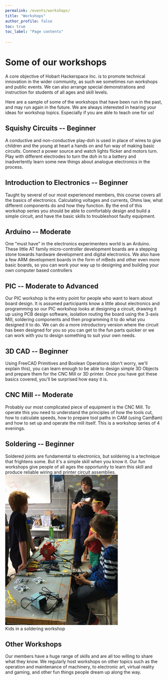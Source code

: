 ```yaml
---
permalink: /events/workshops/
title: "Workshops"
author_profile: false
toc: true
toc_label: "Page contents"

---
```

# Some of our workshops
A core objective of Hobart Hackerspace Inc. is to promote technical
innovation in the wider community, as such we sometimes run workshops
and public events. We can also arrange special demonstrations and
instruction for students of all ages and skill levels.

Here are a sample of some of the workshops that have been run in the
past, and may run again in the future. We are always interested in
hearing your ideas for workshop topics. Especially if you are able to
teach one for us! 

## Squishy Circuits -- Beginner
A conductive and non-conductive play-doh is used in place of wires to
give children and the young at heart a hands on and fun way of making
basic circuits. Connect a power source and watch lights flicker and
motors turn. Play with different electrodes to turn the doh in to a
battery and inadvertently learn some new things about analogue
electronics in the process.

## Introduction to Electronics -- Beginner
Taught by several of our most experienced members, this course covers all
the basics of electronics. Calculating voltages and currents, Ohms law,
what different components do and how they function. By the end of this
workshop series you should be able to comfortably design and build a
simple circuit, and have the basic skills to troubleshoot faulty
equipment.

## Arduino -- Moderate
One "must have" in the electronics experimenters world is an
Arduino. These little AT family micro-controller development boards are
a stepping stone towards hardware development and digital electronics.
We also have a few ARM development boards in the form of mBeds and other
even more basic boards, so you can work your way up to designing and
building your own computer based controllers

## PIC -- Moderate to Advanced
Our PIC workshop is the entry point for people who want to learn about
board design. It is assumed participants know a little about electronics
and programming so our PIC workshop looks at designing a circuit,
drawing it up using PCB design software, isolation routing the board
using the 3-axis Mill, soldering components and then programming it to
do what you designed it to do. We can do a more introductory version
where the circuit has been designed for you so you can get to the fun
parts quicker or we can work with you to design something to suit your
own needs.

## 3D CAD -- Beginner
Using FreeCAD Primitives and Boolean Operations (don't worry, we'll
explain this), you can learn enough to be able to design simple 3D
Objects and prepare them for the CNC Mill or 3D printer. Once you have
got these basics covered, you'll be surprised how easy it is.

## CNC Mill -- Moderate
Probably our most complicated piece of equipment is the CNC Mill. To
operate this you need to understand the principles of how the tools cut,
how to calculate speeds, how to prepare tool paths in CAM (using CamBam)
and how to set up and operate the mill itself. This is a workshop series
of 4 evenings.

## Soldering -- Beginner
Soldered joints are fundamental to electronics, but soldering is a technique 
that frightens some. But it's a simple skill when you know it.
Our fun workshops give people of all ages the opportunity
to learn this skill and produce reliable wiring and printer circuit 
assemblies.
![Soldering workshop](/assets/images/pages/workshops/Soldering-workshop.jpg)  
Kids in a soldering workshop 


## Other Workshops
Our members have a huge range of skills and are all too willing to share
what they know. We regularly host workshops on other topics such as the
operation and maintenance of machinery, to electronic art, virtual
reality and gaming, and other fun things people dream up along the way.
